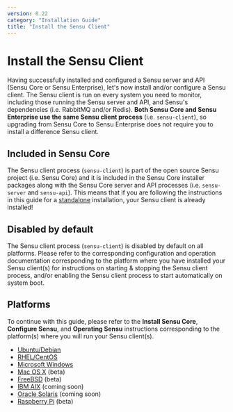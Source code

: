 ```yaml
---
version: 0.22
category: "Installation Guide"
title: "Install the Sensu Client"
---
```


# Install the Sensu Client

Having successfully installed and configured a Sensu server and API (Sensu Core
or Sensu Enterprise), let's now install and/or configure a Sensu client. The
Sensu client is run on every system you need to monitor, including those running
the Sensu server and API, and Sensu's dependencies (i.e. RabbitMQ and/or
Redis). **Both Sensu Core and Sensu Enterprise use the same Sensu client
process** (i.e. `sensu-client`), so upgrading from Sensu Core to Sensu
Enterprise does not require you to install a difference Sensu client.

## Included in Sensu Core

The Sensu client process (`sensu-client`) is part of the open source Sensu
project (i.e. Sensu Core) and it is included in the Sensu Core installer
packages along with the Sensu Core server and API processes (i.e. `sensu-server`
and `sensu-api`). This means that if you are following the instructions in this
guide for a [standalone][standalone] installation, your Sensu client is already
installed!

## Disabled by default

The Sensu client process (`sensu-client`) is disabled by default on all
platforms. Please refer to the corresponding configuration and operation
documentation corresponding to the platform where you have installed your Sensu
client(s) for instructions on starting & stopping the Sensu client process,
and/or enabling the Sensu client process to start automatically on system boot.

## Platforms

To continue with this guide, please refer to the **Install Sensu Core**,
**Configure Sensu**, and **Operating Sensu** instructions corresponding to the
platform(s) where you will run your Sensu client(s).

- [Ubuntu/Debian](sensu-on-ubuntu-debian#install-sensu-core)
- [RHEL/CentOS](sensu-on-rhel-centos#install-sensu-core)
- [Microsoft Windows](sensu-on-microsoft-windows#install-sensu-core)
- [Mac OS X](sensu-on-mac-os-x#install-sensu-core) (beta)
- [FreeBSD](sensu-on-freebsd#install-sensu-core) (beta)
- [IBM AIX](sensu-on-ibm-aix#install-sensu-core) (coming soon)
- [Oracle Solaris](sensu-on-oracle-solaris#install-sensu-core) (coming soon)
- [Raspberry Pi](sensu-on-raspberry-pi#install-sensu-core) (beta)


[standalone]:       installation-strategies#standalone
